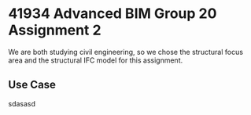 # 41934 Advanced BIM Group 20 Assignment 2
We are both studying civil engineering, so we chose the structural focus area and the structural IFC model for this assignment. 
## Use Case
sdasasd
